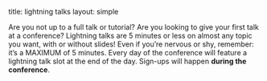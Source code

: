 title: lightning talks
layout: simple

Are you not up to a full talk or tutorial? Are you looking to give your first talk at a conference? Lightning talks are 5 minutes or less on almost any topic you want, with or without slides! Even if you’re nervous or shy, remember: it’s a MAXIMUM of 5 minutes. Every day of the conference will feature a lightning talk slot at the end of the day. Sign-ups will happen **during the conference**.
